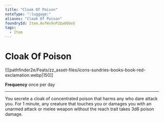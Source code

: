 ```yaml
---
title: "Cloak Of Poison"
noteType: ":luggage:"
aliases: "Cloak Of Poison"
foundryId: Item.AofWx9nP2QaO0UeS
tags:
  - Item
---
```


# Cloak Of Poison
![[pathfinder2e/Feats/zz_asset-files/icons-sundries-books-book-red-exclamation.webp|150]]

**Frequency** once per day

* * *

You secrete a cloak of concentrated poison that harms any who dare attack you. For 1 minute, any creature that touches you or damages you with an unarmed attack or melee weapon without the reach trait takes 3d6 poison damage.
